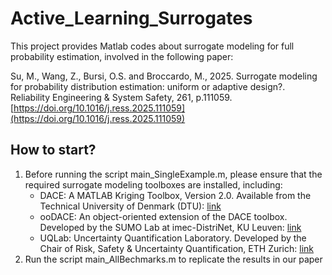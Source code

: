 # Active_Learning_Surrogates
This project provides Matlab codes about surrogate modeling for full probability estimation, involved in the following paper: 

Su, M., Wang, Z., Bursi, O.S. and Broccardo, M., 2025. Surrogate modeling for probability distribution estimation: uniform or adaptive design?. Reliability Engineering &amp; System Safety, 261, p.111059. [https://doi.org/10.1016/j.ress.2025.111059](https://doi.org/10.1016/j.ress.2025.111059)

## How to start?
1. Before running the script main_SingleExample.m, please ensure that the required surrogate modeling toolboxes are installed, including:
   - DACE: A MATLAB Kriging Toolbox, Version 2.0. Available from the Technical University of Denmark (DTU): [link](http://www2.imm.dtu.dk/projects/dace/)
   - ooDACE: An object-oriented extension of the DACE toolbox. Developed by the SUMO Lab at imec-DistriNet, KU Leuven: [link](https://sumo.ilabt.imec.be/home/software/oodace)
   - UQLab: Uncertainty Quantification Laboratory. Developed by the Chair of Risk, Safety & Uncertainty Quantification, ETH Zurich: [link](https://www.uqlab.com/)
1. Run the script main_AllBechmarks.m to replicate the results in our paper
